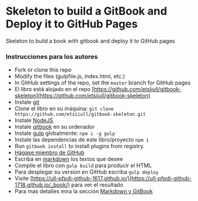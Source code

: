 # Skeleton to build a GitBook and Deploy it to GitHub Pages

Skeleton to build a book with gitbook and deploy it to GitHub pages

### Instrucciones para los autores

* Fork or clone this repo
* Modify the files (gulpfile.js, index.html, etc.)
* In GitHub settings of the repo, set the `master` branch for GitHub pages
* El libro está alojado en el repo [https://github.com/etsiiull/gitbook-skeleton](https://github.com/etsiiull/gitbook-skeleton)
* Instale [git](https://git-scm.com/)
* Clone el libro en su máquina: `git clone https://github.com/etsiiull/gitbook-skeleton.git` 
* Instale [NodeJS](https://nodejs.org/es/)
* Instale [gitbook](https://github.com/GitbookIO/gitbook/blob/master/docs/setup.md) en su ordenador
* Instale [gulp](https://gulpjs.com/) globalmente: `npm i -g gulp`
* Instale las dependencias de este libro/proyecto `npm i`
* Run `gitbook install` to install plugins from registry.
* [Hágase miembro de GitHub](https://github.com/join?source=header-home)
* Escriba en [markdown](https://es.wikipedia.org/wiki/Markdown)  los textos que desee
* Compile el libro con `gulp build` para producir el HTML
* Para desplegar su version en GitHub escriba `gulp deploy`
* Visite [https://ull-pfpdi-github-1617.github.io/](https://ull-pfpdi-github-1718.github.io/_book/) para ver el resultado
* Para mas detalles mira la sección [Markdown y GitBook](gitbook.md)

